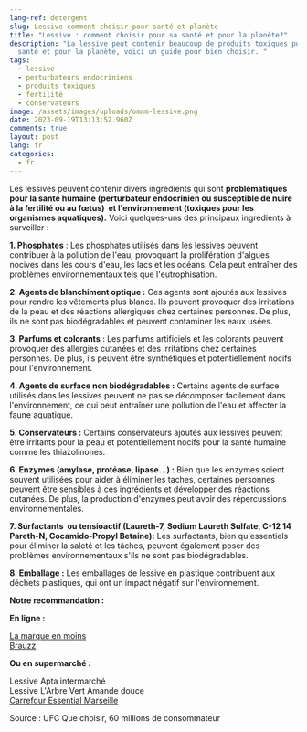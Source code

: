 ```yaml
---
lang-ref: detergent
slug: Lessive-comment-choisir-pour-santé et-planète
title: "Lessive : comment choisir pour sa santé et pour la planète?"
description: "La lessive peut contenir beaucoup de produits toxiques pour la
  santé et pour la planète, voici un guide pour bien choisir. "
tags:
  - lessive
  - perturbateurs endocriniens
  - produits toxiques
  - fertilité
  - conservateurs
image: /assets/images/uploads/omnm-lessive.png
date: 2023-09-19T13:13:52.960Z
comments: true
layout: post
lang: fr
categories:
  - fr
---
```

Les lessives peuvent contenir divers ingrédients qui sont **problématiques pour la santé humaine (perturbateur endocrinien ou susceptible de nuire à la fertilité ou au fœtus)  et l'environnement (toxiques pour les organismes aquatiques).** Voici quelques-uns des principaux ingrédients à surveiller :

**1. Phosphates** : Les phosphates utilisés dans les lessives peuvent contribuer à la pollution de l'eau, provoquant la prolifération d'algues nocives dans les cours d'eau, les lacs et les océans. Cela peut entraîner des problèmes environnementaux tels que l'eutrophisation.

**2. Agents de blanchiment optique :** Ces agents sont ajoutés aux lessives pour rendre les vêtements plus blancs. Ils peuvent provoquer des irritations de la peau et des réactions allergiques chez certaines personnes. De plus, ils ne sont pas biodégradables et peuvent contaminer les eaux usées.

**3. Parfums et colorants** : Les parfums artificiels et les colorants peuvent provoquer des allergies cutanées et des irritations chez certaines personnes. De plus, ils peuvent être synthétiques et potentiellement nocifs pour l'environnement.

**4. Agents de surface non biodégradables :** Certains agents de surface utilisés dans les lessives peuvent ne pas se décomposer facilement dans l'environnement, ce qui peut entraîner une pollution de l'eau et affecter la faune aquatique.

**5. Conservateurs :** Certains conservateurs ajoutés aux lessives peuvent être irritants pour la peau et potentiellement nocifs pour la santé humaine comme les thiazolinones. 

**6. Enzymes (amylase, protéase, lipase…) :** Bien que les enzymes soient souvent utilisées pour aider à éliminer les taches, certaines personnes peuvent être sensibles à ces ingrédients et développer des réactions cutanées. De plus, la production d'enzymes peut avoir des répercussions environnementales. 

**7. Surfactants  ou tensioactif (Laureth-7, Sodium Laureth Sulfate, C-12 14 Pareth-N, Cocamido-Propyl Betaine):** Les surfactants, bien qu'essentiels pour éliminer la saleté et les tâches, peuvent également poser des problèmes environnementaux s'ils ne sont pas biodégradables.

**8. Emballage :** Les emballages de lessive en plastique contribuent aux déchets plastiques, qui ont un impact négatif sur l'environnement.

**Notre recommandation :** 

**En ligne :** 

[La marque en moins](https://lamarqueenmoins.fr/products/lessive) \
[Brauzz](https://www.brauzz.fr/products/feuilles-de-lessive)

**Ou en supermarché :** 

Lessive Apta intermarché\
Lessive L'Arbre Vert Amande douce [](https://www.arbrevert.fr/capsules-de-lessive-tout-en-1-amande-douce-hypoallergenique-20-lavages-)\
[Carrefour Essential Marseille](https://www.carrefour.fr/p/lessive-liquide-savon-de-marseille-carrefour-essential-3560071467609)

Source : UFC Que choisir, 60 millions de consommateur